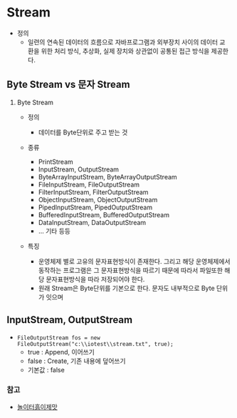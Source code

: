 # Stream
 - 정의
 	 - 일련의 연속된 데이터의 흐름으로 자바프로그램과 외부장치 사이의 데이터 교환을 위한 처리 방식, 추상화, 실제 장치와 상관없이 공통된 접근 방식을 제공한다.

## Byte Stream vs 문자 Stream
1. Byte Stream
	 - 정의
	 	 - 데이터를 Byte단위로 주고 받는 것
	 - 종류
		 - PrintStream
		 - InputStream, OutputStream
		 - ByteArrayInputStream, ByteArrayOutputStream
		 - FileInputStream, FileOutputStream
		 - FilterInputStream, FilterOutputStream
		 - ObjectInputStream, ObjectOutputStream
		 - PipedInputStream, PipedOutputStream
		 - BufferedInputStream, BufferedOutputStream
		 - DataInputStream, DataOutputStream
	 	 -  ... 기타 등등

	 - 특징
	 	 - 운영체제 별로 고유의 문자표현방식이 존재한다. 그리고 해당 운영체제에서 동작하는 프로그램은 그 문자표현방식을 따르기 때문에 따라서 파일또한 해당 문자표현방식을 따라 저장되어야 한다.
	 	 - 원래 Stream은 Byte단위를 기본으로 한다. 문자도 내부적으로 Byte 단위가 잇으며 

## InputStream, OutputStream
 - `FileOutputStream fos = new FileOutputStream("c:\\iotest\\stream.txt", true);`
 	 - true : Append, 이어쓰기
 	 - false : Create, 기존 내용에 덮어쓰기
 	 - 기본값 : false

### 참고
 - [놀이터흙이제맛](http://noritersand.tistory.com/46 "놀이터흙이제맛")